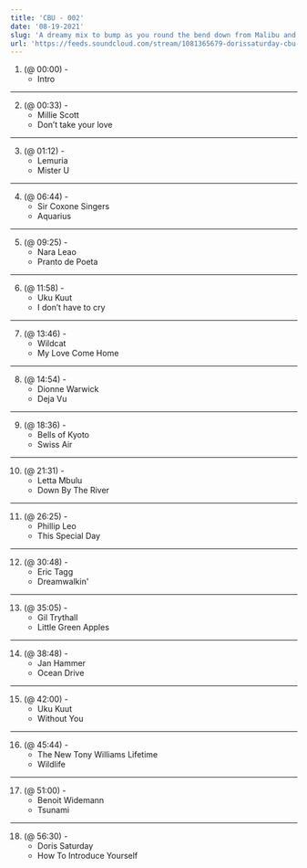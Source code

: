 ```yaml
---
title: 'CBU - 002'
date: '08-19-2021'
slug: 'A dreamy mix to bump as you round the bend down from Malibu and cruise into Santa Monica'
url: 'https://feeds.soundcloud.com/stream/1081365679-dorissaturday-cbu-002.mp3'
---
```


1. (@ 00:00) -
    - Intro
---
2. (@ 00:33) -
    - Millie Scott 
    - Don’t take your love
---
3. (@ 01:12) -
    - Lemuria 
    - Mister U
---
4. (@ 06:44) -
    - Sir Coxone Singers 
    - Aquarius
---
5. (@ 09:25) -
   - Nara Leao
   - Pranto de Poeta
---
6. (@ 11:58) -
    - Uku Kuut 
    - I don’t have to cry
---
7. (@ 13:46) -
    - Wildcat 
    - My Love Come Home
---
8. (@ 14:54) -
    - Dionne Warwick
    - Deja Vu
---
9. (@ 18:36) -
    - Bells of Kyoto 
    - Swiss Air
---
10. (@ 21:31) -
    - Letta Mbulu 
    - Down By The River
---
11. (@ 26:25) -
    - Phillip Leo 
    - This Special Day
---
12. (@ 30:48) -
    - Eric Tagg 
    - Dreamwalkin'
---
13. (@ 35:05) -
    - Gil Trythall
    - Little Green Apples
---
14. (@ 38:48) -
    - Jan Hammer 
    - Ocean Drive
---
15. (@ 42:00) -
    - Uku Kuut 
    - Without You
---
16. (@ 45:44) -
    - The New Tony Williams Lifetime 
    - Wildlife
---
17. (@ 51:00) -
    - Benoit Widemann 
    - Tsunami
---
18. (@ 56:30) -
    - Doris Saturday 
    - How To Introduce Yourself
